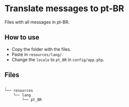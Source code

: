 # Translate messages to pt-BR
Files with all messages in pt-BR.

## How to use
- Copy the folder with the files.
- Paste in `resources/lang/`.
- Change the `locale` to `pt_BR` in `config/app.php`.

## Files
```bash
.
└── resources
    └── lang
        └── pt_BR
```

